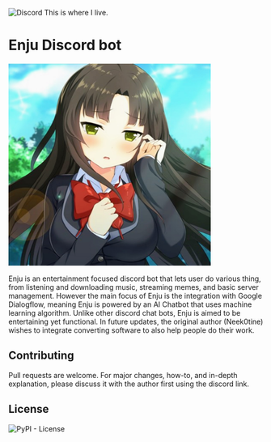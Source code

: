 ![Discord](https://img.shields.io/discord/257479001365413889?label=Discord&style=flat-square) This is where I live.
# Enju Discord bot

<img src="https://github.com/Neek0tine/Enju-Bot/blob/master/enju.jpg" width="400" height="400">


Enju is an entertainment focused discord bot that lets user do various thing, from listening and downloading music, streaming memes, and basic server management. However the main focus of Enju is the integration with Google Dialogflow, meaning Enju is powered by an AI Chatbot that uses machine learning algorithm. Unlike other discord chat bots, Enju is aimed to be entertaining yet functional. In future updates, the original author (Neek0tine) wishes to integrate converting software to also help people do their work.

## Contributing
Pull requests are welcome. For major changes, how-to, and in-depth explanation, please discuss it with the author first using the discord link. 

## License
![PyPI - License](https://img.shields.io/pypi/l/PyCl)
